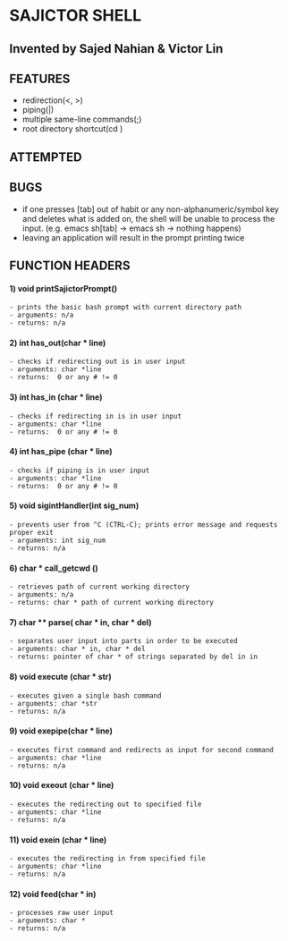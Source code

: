 # SAJICTOR SHELL
## Invented by Sajed Nahian & Victor Lin

## FEATURES
- redirection(<, >)
- piping(|)
- multiple same-line commands(;)
- root directory shortcut(cd )

## ATTEMPTED

## BUGS
- if one presses [tab] out of habit or any non-alphanumeric/symbol key and deletes what is added on, the shell will be unable to process the input. (e.g. emacs sh[tab] -> emacs sh -> nothing happens)
- leaving an application will result in the prompt printing twice

## FUNCTION HEADERS
#### 1) void printSajictorPrompt()
	- prints the basic bash prompt with current directory path
	- arguments: n/a
	- returns: n/a

#### 2) int has_out(char * line)
	- checks if redirecting out is in user input
	- arguments: char *line
	- returns:  0 or any # != 0 

#### 3) int has_in (char * line)
	- checks if redirecting in is in user input
	- arguments: char *line
	- returns:  0 or any # != 0

#### 4) int has_pipe (char * line)
	- checks if piping is in user input
	- arguments: char *line
	- returns:  0 or any # != 0

#### 5) void sigintHandler(int sig_num)
	- prevents user from ^C (CTRL-C); prints error message and requests proper exit
	- arguments: int sig_num
	- returns: n/a

#### 6) char * call_getcwd ()
	- retrieves path of current working directory 
	- arguments: n/a
	- returns: char * path of current working directory

#### 7) char ** parse( char * in, char * del)
	- separates user input into parts in order to be executed
	- arguments: char * in, char * del
	- returns: pointer of char * of strings separated by del in in

#### 8) void execute (char * str)
	- executes given a single bash command
	- arguments: char *str
	- returns: n/a

#### 9) void exepipe(char * line)
	- executes first command and redirects as input for second command
	- arguments: char *line
	- returns: n/a

#### 10) void exeout (char * line)
	- executes the redirecting out to specified file
	- arguments: char *line
	- returns: n/a
#### 11) void exein (char * line) 
	- executes the redirecting in from specified file
	- arguments: char *line
	- returns: n/a

#### 12) void feed(char * in)
	- processes raw user input
	- arguments: char *
	- returns: n/a
